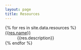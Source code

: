 ```yaml
---
layout: page
title: Resources
---
```


<dl>
  {% for res in site.data.resources %}
    <dt><a href="{{res.link}}">{{res.name}}</a></dt>
    <dd>{{res.description}}</dd>
  {% endfor %}
</dl>
